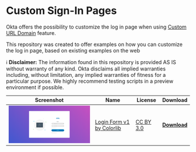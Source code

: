 # Custom Sign-In Pages
Okta offers the possibility to customize the log in page when using [Custom URL Domain](https://help.okta.com/en/prod/Content/Topics/Settings/custom-url-domain.htm?cshid=ext_custom_url_domain) feature.

This repository was created to offer examples on how you can customize the log in page, based on existing examples on the web

:information_source: **Disclaimer:** The information found in this repository is provided AS IS without warranty of any kind. Okta disclaims all implied warranties including, without limitation, any implied warranties of fitness for a particular purpose. We highly recommend testing scripts in a preview environment if possible.

| Screenshot | Name | License | Download |
|------------|------|---------|----------|
| <img src="https://github.com/dragosgaftoneanu-okta/custom-sign-in-pages/blob/master/colorlib-login-form/screenshot.png?raw=true" width="450" /> | [Login Form v1 by Colorlib](https://colorlib.com/wp/template/login-form-v1/) | [CC BY 3.0](https://creativecommons.org/licenses/by/3.0/) | **[Download](https://github.com/dragosgaftoneanu-okta/custom-sign-in-pages/tree/master/colorlib-login-form)**